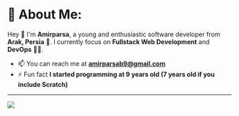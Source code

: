 # 💫 About Me:
Hey 👋 I'm **Amirparsa**, a young and enthusiastic software developer from **Arak, Persia** 🦁. I currently focus on **Fullstack Web Development** and **DevOps** 👨‍💻.
- 📫 You can reach me at **amirparsab9@gmail.com**
- ⚡ Fun fact **I started programming at 9 years old (7 years old if you include Scratch)**
---
![](https://github-readme-stats.vercel.app/api/top-langs/?username=amirparsadd&theme=dark&hide_border=true&include_all_commits=false&count_private=false&layout=compact)
